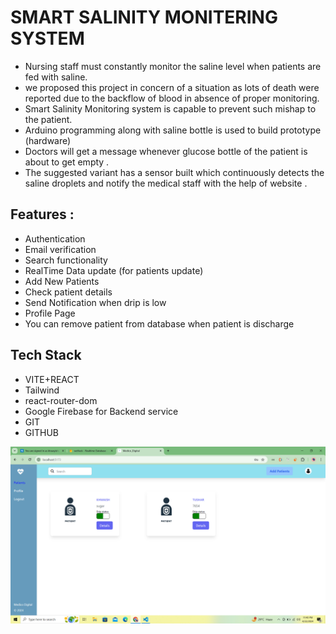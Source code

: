 # SMART SALINITY MONITERING SYSTEM
  - Nursing staff must constantly monitor the saline level when patients are fed with saline.
  - we proposed this project in concern of a situation as lots of death were reported due to the backflow of blood in absence of proper monitoring.
  - Smart Salinity Monitoring system is capable to prevent such mishap to the patient. 
  - Arduino programming along with saline bottle is used to build prototype (hardware)
  - Doctors will get a message whenever glucose bottle of the patient is about to get empty . 
  - The suggested variant has a sensor built which continuously detects the saline droplets and notify the medical staff with the help of website .

  ## Features :
   - Authentication
   - Email verification
   - Search functionality 
   - RealTime Data update (for patients update)
   - Add New Patients
   - Check patient details
   - Send Notification when drip is low
   - Profile Page
   - You can remove patient from database when patient is discharge

## Tech Stack
  - VITE+REACT
  - Tailwind
  - react-router-dom
  - Google Firebase for  Backend service 
  - GIT
  - GITHUB

<img src="./public/Screenshot (18).png" alt="Image Description">